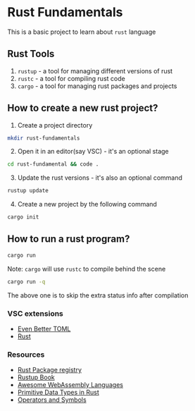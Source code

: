 # Rust Fundamentals

This is a basic project to learn about `rust` language

## Rust Tools

  1. `rustup` - a tool for managing different versions of rust
  2. `rustc`  - a tool for compiling rust code
  3. `cargo`  - a tool for managing rust packages and projects

## How to create a new rust project?

  1. Create a project directory

  ```bash
mkdir rust-fundamentals
  ```

  2. Open it in an editor(say VSC) - it's an optional stage

  ```bash
cd rust-fundamental && code .
  ```

  3. Update the rust versions - it's also an optional command

  ```bash
rustup update
  ```

  4. Create a new project by the following command

  ```bash
cargo init
  ```

## How to run a rust program?

```bash
cargo run
```

Note: `cargo` will use `rustc` to compile behind the scene

```bash
cargo run -q
```

The above one is to skip the extra status info after compilation

### VSC extensions

  - [Even Better TOML](https://marketplace.visualstudio.com/items?itemName=tamasfe.even-better-toml)
  - [Rust](https://marketplace.visualstudio.com/items?itemName=rust-lang.rust)

### Resources

  * [Rust Package registry](https://crates.io/)
  * [Rustup Book](https://rust-lang.github.io/rustup/)
  * [Awesome WebAssembly Languages](https://github.com/appcypher/awesome-wasm-langs)
  * [Primitive Data Types in Rust](https://www.codingame.com/playgrounds/365/getting-started-with-rust/primitive-data-types)
  * [Operators and Symbols](https://doc.rust-lang.org/book/appendix-02-operators.html)